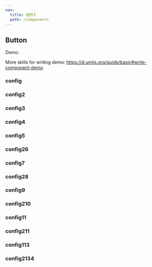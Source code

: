 ```yaml
---
nav:
  title: 组件1
  path: /components
---
```


## Button

Demo:

More skills for writing demo: https://d.umijs.org/guide/basic#write-component-demo

### config

### config2

### config3

### config4

### config5

### config26

### config7

### config28

### config9

### config210

### config11

### config211

### config113

### config2134
